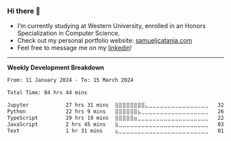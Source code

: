 ### Hi there 👋

- I’m currently studying at Western University, enrolled in an Honors Specialization in Computer Science.
- Check out my personal portfolio website: [samueljcatania.com](https://www.samueljcatania.com)
- Feel free to message me on my [linkedin](https://www.linkedin.com/in/samueljamescatania/)! 

---

**Weekly Development Breakdown**
<!--START_SECTION:waka-->

```txt
From: 11 January 2024 - To: 15 March 2024

Total Time: 84 hrs 44 mins

Jupyter            27 hrs 31 mins  ⣿⣿⣿⣿⣿⣿⣿⣿⣄⣀⣀⣀⣀⣀⣀⣀⣀⣀⣀⣀⣀⣀⣀⣀⣀   32.49 %
Python             22 hrs 9 mins   ⣿⣿⣿⣿⣿⣿⣦⣀⣀⣀⣀⣀⣀⣀⣀⣀⣀⣀⣀⣀⣀⣀⣀⣀⣀   26.14 %
TypeScript         19 hrs 19 mins  ⣿⣿⣿⣿⣿⣶⣀⣀⣀⣀⣀⣀⣀⣀⣀⣀⣀⣀⣀⣀⣀⣀⣀⣀⣀   22.81 %
JavaScript         2 hrs 45 mins   ⣷⣀⣀⣀⣀⣀⣀⣀⣀⣀⣀⣀⣀⣀⣀⣀⣀⣀⣀⣀⣀⣀⣀⣀⣀   03.26 %
Text               1 hr 31 mins    ⣦⣀⣀⣀⣀⣀⣀⣀⣀⣀⣀⣀⣀⣀⣀⣀⣀⣀⣀⣀⣀⣀⣀⣀⣀   01.80 %
```

<!--END_SECTION:waka-->

